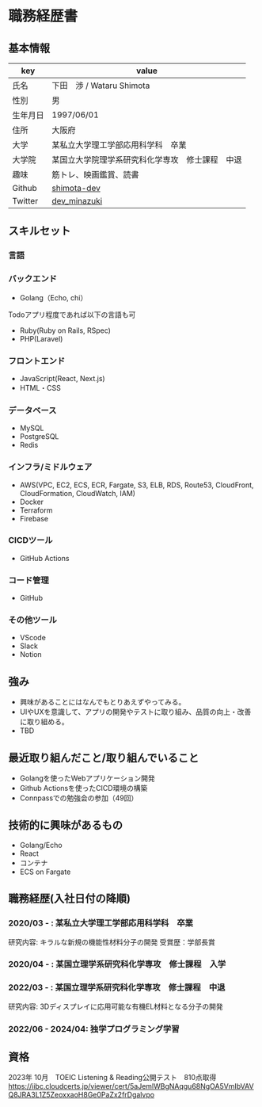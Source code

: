 # 職務経歴書

## 基本情報

|key|value|
|---|-----|
|氏名|下田　渉 / Wataru Shimota|
|性別|男|
|生年月日|1997/06/01|
|住所|大阪府|
|大学|某私立大学理工学部応用科学科　卒業|
|大学院|某国立大学院理学系研究科化学専攻　修士課程　中退|
|趣味|筋トレ、映画鑑賞、読書|
|Github|[shimota-dev](https://github.com/shimota-dev)|
|Twitter|[dev_minazuki](https://twitter.com/dev_minazuki)|
## スキルセット
### 言語
### バックエンド
- Golang（Echo, chi）

Todoアプリ程度であれば以下の言語も可
- Ruby(Ruby on Rails, RSpec)
- PHP(Laravel)

### フロントエンド
- JavaScript(React, Next.js)
- HTML・CSS

### データベース
- MySQL
- PostgreSQL
- Redis

### インフラ/ミドルウェア
- AWS(VPC, EC2, ECS, ECR, Fargate, S3, ELB, RDS, Route53, CloudFront, CloudFormation, CloudWatch, IAM)
- Docker
- Terraform
- Firebase

### CICDツール
- GitHub Actions

### コード管理
- GitHub

### その他ツール
- VScode
- Slack
- Notion

## 強み
- 興味があることにはなんでもとりあえずやってみる。
- UIやUXを意識して、アプリの開発やテストに取り組み、品質の向上・改善に取り組める。
- TBD

## 最近取り組んだこと/取り組んでいること
- Golangを使ったWebアプリケーション開発
- Github Actionsを使ったCICD環境の構築
- Connpassでの勉強会の参加（49回）

## 技術的に興味があるもの
- Golang/Echo
- React
- コンテナ
- ECS on Fargate

## 職務経歴(入社日付の降順)
### 2020/03 - : 某私立大学理工学部応用科学科　卒業
研究内容: キラルな新規の機能性材料分子の開発
受賞歴：学部長賞

### 2020/04 - : 某国立理学系研究科化学専攻　修士課程　入学
### 2022/03 - : 某国立理学系研究科化学専攻　修士課程　中退
研究内容: 3Dディスプレイに応用可能な有機EL材料となる分子の開発

### 2022/06 - 2024/04: 独学プログラミング学習

## 資格
2023年 10月　TOEIC Listening & Reading公開テスト　810点取得
https://iibc.cloudcerts.jp/viewer/cert/5aJemlWBgNAqgu68NgOA5VmIbVAVQ8JRA3L1Z5ZeoxxaoH8Ge0PaZx2frDgalvpo
